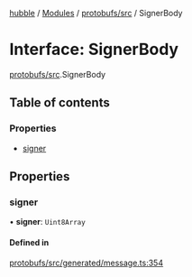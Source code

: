 [hubble](../README.md) / [Modules](../modules.md) / [protobufs/src](../modules/protobufs_src.md) / SignerBody

# Interface: SignerBody

[protobufs/src](../modules/protobufs_src.md).SignerBody

## Table of contents

### Properties

- [signer](protobufs_src.SignerBody.md#signer)

## Properties

### signer

• **signer**: `Uint8Array`

#### Defined in

[protobufs/src/generated/message.ts:354](https://github.com/vinliao/hubble/blob/f898740/packages/protobufs/src/generated/message.ts#L354)
